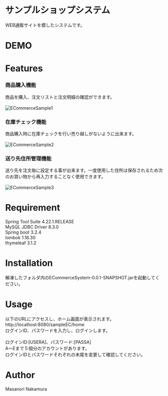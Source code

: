 # サンプルショップシステム
WEB通販サイトを模したシステムです。

# DEMO
# Features

### 商品購入機能
商品を購入、注文リストと注文明細の確認ができます。<br>
<br>
![ECommerceSample1](https://github.com/masanorinakamura-09/ECommerceSystem/assets/123363437/1e423f2f-1ebd-4c89-9532-b63fece5ac82)

### 在庫チェック機能
商品購入時に在庫チェックを行い売り越しがないように出来ます。<br>
<br>
![ECommerceSample2](https://github.com/masanorinakamura-09/ECommerceSystem/assets/123363437/d7384a04-3357-4c87-8d25-8c86f910b339)

### 送り先住所管理機能
送り先を注文毎に設定する事が出来ます。一度使用した住所は保存されるため次のお買い物から再入力することなく使用できます。<br>
<br>
![ECommerceSample3](https://github.com/masanorinakamura-09/ECommerceSystem/assets/123363437/ac0198af-2ad6-4eea-bb15-661ca528fce9)

# Requirement

Spring Tool Suite 4.22.1.RELEASE<br>
MySQL JDBC Driver 8.3.0<br>
Spring boot 3.2.4<br>
lombok 1.18.30<br>
thymeleaf 3.1.2<br>

# Installation

解凍したフォルダ内のECommerceSystem-0.0.1-SNAPSHOT.jarを起動してください。

# Usage

以下のURLにアクセスし、ホーム画面が表示されます。<br>
http://localhost:8080/sampleEC/home<br>
ログインID、パスワードを入力し、ログインします。<br>
<br>
ログインID:[USERA]、パスワード:[PASSA]<br>
A～Eまで５個分のアカウントがあります。<br>
ログインIDとパスワードそれぞれの末尾を変更して確認してください。<br>


# Author

Masanori Nakamura
